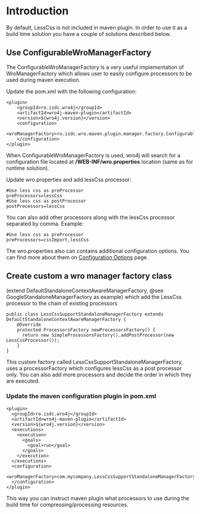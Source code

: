 # Introduction #
By default, LessCss is not included in maven plugin. In order to
use it as a build time solution you have a couple of solutions described below.

## Use ConfigurableWroManagerFactory ##
The ConfigurableWroManagerFactory is a very useful implementation of WroManagerFactory which allows user to easily configure processors to be used during maven execution.

Update the pom.xml with the following configuration:

```
<plugin>
    <groupId>ro.isdc.wro4j</groupId>
    <artifactId>wro4j-maven-plugin</artifactId>
    <version>${wro4j.version}</version>
    <configuration>
      <wroManagerFactory>ro.isdc.wro.maven.plugin.manager.factory.ConfigurableWroManagerFactory</wroManagerFactory>
    </configuration>
</plugin>		
```

When ConfigurableWroManagerFactory is used, wro4j will search for a configuration file located at **/WEB-INF/wro.properties** location (same as for runtime solution).

Update wro.properties and add lessCss processor:
```
#Use less css as preProcessor
preProcessors=lessCss
#Use less css as postProcessor
postProcessors=lessCss
```

You can also add other processors along with the lessCss processor separated by comma. Example:
```
#Use less css as preProcessor
preProcessors=cssImport,lessCss
```

The wro.properties also can contains additional configuration options. You can find more about them on [Configuration Options](ConfigurationOptions.md) page.

## Create custom a wro manager factory class ##
(extend
DefaultStandaloneContextAwareManagerFactory, @see
GoogleStandaloneManagerFactory as example) which add the LessCss
processor to the chain of existing processors
```
public class LessCssSupportStandaloneManagerFactory extends 
DefaultStandaloneContextAwareManagerFactory { 
    @Override
    protected ProcessorsFactory newProcessorsFactory() {         
      return new SimpleProcessorsFactory().addPostProcessor(new LessCssProcessor());  
    }
} 
```

This custom factory called LessCssSupportStandaloneManagerFactory, uses a processorFactory which configures lessCss as a post processor only. You can also add more processors and decide the order in which they are executed.

### Update the maven configuration plugin in pom.xml ###
```
<plugin> 
  <groupId>ro.isdc.wro4j</groupId> 
  <artifactId>wro4j-maven-plugin</artifactId> 
  <version>${wro4j.version}</version> 
  <executions> 
    <execution> 
      <goals> 
        <goal>run</goal> 
      </goals> 
    </execution> 
  </executions> 
  <configuration> 
    <wroManagerFactory>com.mycompany.LessCssSupportStandaloneManagerFactory</wroManagerFactory> 
  </configuration> 
</plugin> 
```
This way you can instruct maven plugin what processors to use during
the build time for compressing/processing resources.